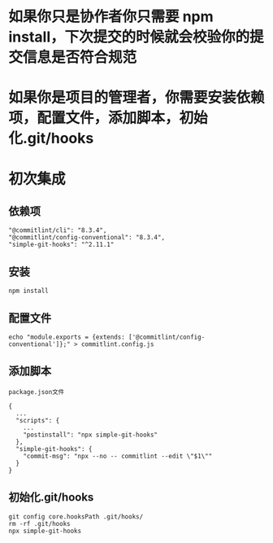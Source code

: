 # 如果你只是协作者你只需要 npm install，下次提交的时候就会校验你的提交信息是否符合规范

# 如果你是项目的管理者，你需要安装依赖项，配置文件，添加脚本，初始化.git/hooks

# 初次集成

## 依赖项

```
"@commitlint/cli": "8.3.4",
"@commitlint/config-conventional": "8.3.4",
"simple-git-hooks": "^2.11.1"
```

## 安装

```
npm install
```

## 配置文件

```
echo "module.exports = {extends: ['@commitlint/config-conventional']};" > commitlint.config.js
```

## 添加脚本

```
package.json文件

{
  ...
  "scripts": {
    ...
    "postinstall": "npx simple-git-hooks"
  },
  "simple-git-hooks": {
    "commit-msg": "npx --no -- commitlint --edit \"$1\""
  }
}
```

## 初始化.git/hooks

```
git config core.hooksPath .git/hooks/
rm -rf .git/hooks
npx simple-git-hooks
```
